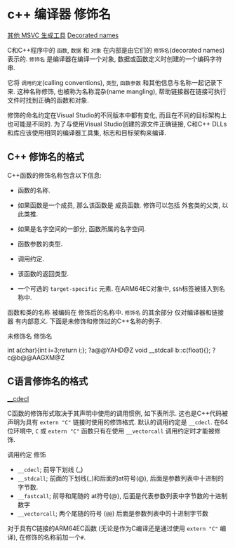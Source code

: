# c++ 编译器 修饰名

[其他 MSVC 生成工具](https://learn.microsoft.com/zh-cn/cpp/cpp/cdecl?view=msvc-170)
[Decorated names](https://learn.microsoft.com/en-us/cpp/build/reference/decorated-names?view=msvc-170)

C和C++程序中的 `函数`, `数据` 和 `对象` 在内部是由它们的 `修饰名`(decorated names) 表示的.
`修饰名` 是编译器在编译一个对象, 数据或函数定义时创建的一个编码字符串.

它将 `调用约定`(calling conventions), `类型`, `函数参数` 和其他信息与名称一起记录下来.
这种名称修饰, 也被称为名称混杂(name mangling), 帮助链接器在链接可执行文件时找到正确的函数和对象.

修饰的命名约定在Visual Studio的不同版本中都有变化, 而且在不同的目标架构上也可能是不同的.
为了与使用Visual Studio创建的源文件正确链接,
C和C++ DLLs和库应该使用相同的编译器工具集, 标志和目标架构来编译.

## C++ 修饰名的格式

C++函数的修饰名称包含以下信息:

+ 函数的名称.

+ 如果函数是一个成员, 那么该函数是 成员函数.
修饰可以包括 外套类的父类, 以此类推.

+ 如果是名字空间的一部分, 函数所属的名字空间.
+ 函数参数的类型.
+ 调用约定.
+ 该函数的返回类型.
+ 一个可选的 `target-specific` 元素.
在ARM64EC对象中, `$$h`标签被插入到名称中.

函数和类的名称 被编码在 修饰后的名称中.
`修饰名` 的其余部分 仅对编译器和链接器 有内部意义.
下面是未修饰和修饰过的C++名称的例子.

未修饰名   修饰名

int a(char){int i=3;return i;}; ?a@@YAHD@Z
void __stdcall b::c(float){}; ?c@b@@AAGXM@Z

## C语言修饰名的格式

[__cdecl](https://learn.microsoft.com/zh-cn/cpp/cpp/cdecl?view=msvc-170)

C函数的修饰形式取决于其声明中使用的调用惯例, 如下表所示.
这也是C++代码被声明为具有 `extern "C"` 链接时使用的修饰格式.
默认的调用约定是 `__cdecl`.
在64位环境中, `C` 或 `extern "C"` 函数只有在使用 `__vectorcall` 调用约定时才能被修饰.

调用约定 修饰

+ `__cdecl`; 前导下划线 (_)
+ `__stdcall`; 前面的下划线(_)和后面的at符号(@), 后面是参数列表中十进制的字节数.
+ `__fastcall`; 前导和尾随的 at符号(@), 后面是代表参数列表中字节数的十进制数字
+ `__vectorcall`; 两个尾随的符号 (`@@`) 后面是参数列表中的十进制字节数

对于具有C链接的ARM64EC函数
(无论是作为C编译还是通过使用 `extern "C"` 编译), 在修饰的名称前加一个`#`.
